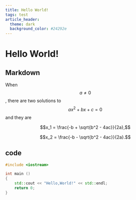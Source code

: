 ```yaml
---
title: Hello World!
tags: test
article_header:
  theme: dark
  background_color: #24292e
---
```

# Hello World!
## Markdown
When $$a \ne 0$$, there are two solutions to $$ax^2 + bx + c = 0$$ and they are

$$x_1 = \frac{-b + \sqrt{b^2 - 4ac}}{2a},$$

$$x_2 = \frac{-b - \sqrt{b^2 - 4ac}}{2a}.$$

## code
```cpp
#include <iostream>

int main ()
{
    std::cout << "Hello,World!" << std::endl;
    return 0;
}
```
